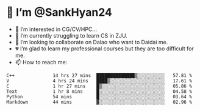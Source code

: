 # 👋 I’m @SankHyan24

- 👀 I’m interested in CG/CV/HPC...
- 🌱 I’m currently struggling to learn CS in ZJU.
- 💞️ I’m looking to collaborate on Dalao who want to Daidai me.
- 💔 I’m glad to learn my professional courses but they are too difficult for me.
- 📫 How to reach me:


<!---
SankHyan24/SankHyan24 is a ✨ special ✨ repository because its `README.md` (this file) appears on your GitHub profile.
You can click the Preview link to take a look at your changes.
--->
<!--START_SECTION:waka-->

```text
C++              14 hrs 27 mins  ██████████████▒░░░░░░░░░░   57.81 %
V                4 hrs 24 mins   ████▒░░░░░░░░░░░░░░░░░░░░   17.61 %
C                1 hr 27 mins    █▒░░░░░░░░░░░░░░░░░░░░░░░   05.86 %
Text             1 hr 8 mins     █░░░░░░░░░░░░░░░░░░░░░░░░   04.58 %
Python           54 mins         █░░░░░░░░░░░░░░░░░░░░░░░░   03.64 %
Markdown         44 mins         ▓░░░░░░░░░░░░░░░░░░░░░░░░   02.96 %
```

<!--END_SECTION:waka-->
